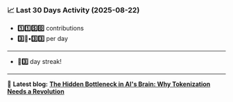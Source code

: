 <!--START_STATS-->
### 📈 Last 30 Days Activity (2025-08-22)  
- **1️⃣1️⃣5️⃣0️⃣** contributions  
- **3️⃣🎱•3️⃣3️⃣** per day
---
- **🎱3️⃣** day streak!
---
📝 **Latest blog:** [**The Hidden Bottleneck in AI's Brain: Why Tokenization Needs a Revolution**](https://andriak.com/blog/tokenization-revolution)
<!--END_STATS-->
